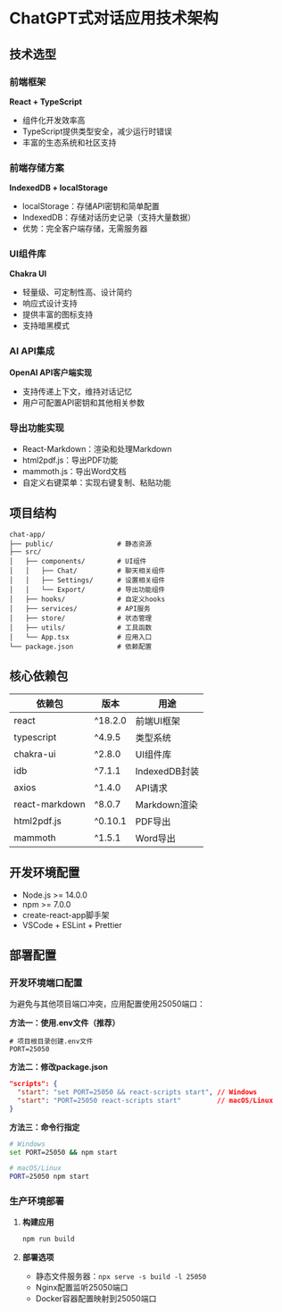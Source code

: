 # ChatGPT式对话应用技术架构

## 技术选型

### 前端框架
**React + TypeScript**
- 组件化开发效率高
- TypeScript提供类型安全，减少运行时错误
- 丰富的生态系统和社区支持

### 前端存储方案
**IndexedDB + localStorage**
- localStorage：存储API密钥和简单配置
- IndexedDB：存储对话历史记录（支持大量数据）
- 优势：完全客户端存储，无需服务器

### UI组件库
**Chakra UI**
- 轻量级、可定制性高、设计简约
- 响应式设计支持
- 提供丰富的图标支持
- 支持暗黑模式

### AI API集成
**OpenAI API客户端实现**
- 支持传递上下文，维持对话记忆
- 用户可配置API密钥和其他相关参数

### 导出功能实现
- React-Markdown：渲染和处理Markdown
- html2pdf.js：导出PDF功能
- mammoth.js：导出Word文档
- 自定义右键菜单：实现右键复制、粘贴功能

## 项目结构
```
chat-app/
├── public/                # 静态资源
├── src/
│   ├── components/        # UI组件
│   │   ├── Chat/          # 聊天相关组件
│   │   ├── Settings/      # 设置相关组件
│   │   └── Export/        # 导出功能组件
│   ├── hooks/             # 自定义hooks
│   ├── services/          # API服务
│   ├── store/             # 状态管理
│   ├── utils/             # 工具函数
│   └── App.tsx            # 应用入口
└── package.json           # 依赖配置
```

## 核心依赖包

| 依赖包 | 版本 | 用途 |
|-------|------|------|
| react | ^18.2.0 | 前端UI框架 |
| typescript | ^4.9.5 | 类型系统 |
| chakra-ui | ^2.8.0 | UI组件库 |
| idb | ^7.1.1 | IndexedDB封装 |
| axios | ^1.4.0 | API请求 |
| react-markdown | ^8.0.7 | Markdown渲染 |
| html2pdf.js | ^0.10.1 | PDF导出 |
| mammoth | ^1.5.1 | Word导出 |

## 开发环境配置
- Node.js >= 14.0.0
- npm >= 7.0.0
- create-react-app脚手架
- VSCode + ESLint + Prettier

## 部署配置

### 开发环境端口配置
为避免与其他项目端口冲突，应用配置使用25050端口：

**方法一：使用.env文件（推荐）**
```
# 项目根目录创建.env文件
PORT=25050
```

**方法二：修改package.json**
```json
"scripts": {
  "start": "set PORT=25050 && react-scripts start", // Windows
  "start": "PORT=25050 react-scripts start"         // macOS/Linux
}
```

**方法三：命令行指定**
```bash
# Windows
set PORT=25050 && npm start

# macOS/Linux
PORT=25050 npm start
```

### 生产环境部署
1. **构建应用**
   ```bash
   npm run build
   ```

2. **部署选项**
   - 静态文件服务器：`npx serve -s build -l 25050`
   - Nginx配置监听25050端口
   - Docker容器配置映射到25050端口
